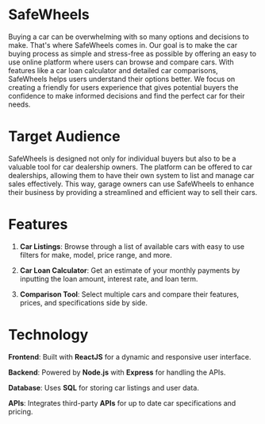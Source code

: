# SafeWheels

Buying a car can be overwhelming with so many options and decisions to make. That's where SafeWheels comes in. Our goal is to make the car buying process as simple and stress-free as possible by offering an easy to use online platform where users can browse and compare cars. With features like a car loan calculator and detailed car comparisons, SafeWheels helps users understand their options better. We focus on creating a friendly for users experience that gives potential buyers the confidence to make informed decisions and find the perfect car for their needs.


# Target Audience

SafeWheels is designed not only for individual buyers but also to be a valuable tool for car dealership owners. The platform can be offered to car dealerships, allowing them to have their own system to list and manage car sales effectively. This way, garage owners can use SafeWheels to enhance their business by providing a streamlined and efficient way to sell their cars.

# Features

1. **Car Listings**: Browse through a list of available cars with easy to use filters for make, model, price range, and more.

2. **Car Loan Calculator**: Get an estimate of your monthly payments by inputting the loan amount, interest rate, and loan term.

3. **Comparison Tool**: Select multiple cars and compare their features, prices, and specifications side by side.



# Technology

**Frontend**: Built with **ReactJS** for a dynamic and responsive user interface.

**Backend**: Powered by **Node.js** with **Express** for handling the APIs.

**Database**: Uses **SQL** for storing car listings and user data.

**APIs**: Integrates third-party **APIs** for up to date car specifications and pricing.
